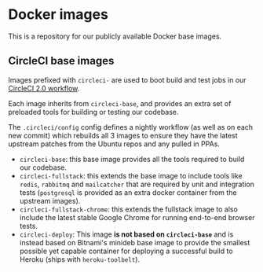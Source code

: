 # Docker images

This is a repository for our publicly available Docker base images.

## CircleCI base images

Images prefixed with `circleci-` are used to boot build and test jobs in our [CircleCI 2.0 workflow](https://circleci.com/).

Each image inherits from `circleci-base`, and provides an extra set of preloaded tools for building or testing our codebase.

The `.circleci/config` config defines a nightly workflow (as well as on each new commit) which rebuilds all 3 images to ensure they have the latest upstream patches from the Ubuntu repos and any pulled in PPAs.

 * `circleci-base`: this base image provides all the tools required to build our codebase.
 * `circleci-fullstack`: this extends the base image to include tools like `redis`, `rabbitmq` and `mailcatcher` that are required by unit and integration tests (`postgresql` is provided as an extra docker container from the upstream images).
 * `circleci-fullstack-chrome`: this extends the fullstack image to also include the latest stable Google Chrome for running end-to-end browser tests.
 * `circleci-deploy`: This image **is not based on `circleci-base`** and is instead based on Bitnami's minideb base image to provide the smallest possible yet capable container for deploying a successful build to Heroku (ships with `heroku-toolbelt`).
